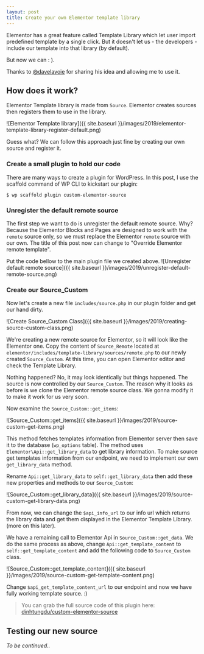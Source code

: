 ```yaml
---
layout: post
title: Create your own Elementor template library
---
```


Elementor has a great feature called Template Library which let user import predefined template by a single click. But it doesn't let us - the developers - include our template into that library (by default).

But now we can : ).

Thanks to [@davelavoie](https://github.com/davelavoie) for sharing his idea and allowing me to use it.

## How does it work?

Elementor Template library is made from `Source`. Elementor creates sources then registers them to use in the library.

![Elementor Template library]({{ site.baseurl }}/images/2019/elementor-template-library-register-default.png)

Guess what? We can follow this approach just fine by creating our own source and register it.


### Create a small plugin to hold our code

There are many ways to create a plugin for WordPress. In this post, I use the scaffold command of WP CLI to kickstart our plugin:
```
$ wp scaffold plugin custom-elementor-source
```

### Unregister the default remote source

The first step we want to do is unregister the default remote source. Why? Because the Elementor Blocks and Pages are designed to work with the `remote` source only, so we must replace the Elementor `remote` source with our own. The title of this post now can change to "Override Elementor remote template".

Put the code bellow to the main plugin file we created above.
![Unregister default remote source]({{ site.baseurl }}/images/2019/unregister-default-remote-source.png)

### Create our Source_Custom

Now let's create a new file `includes/source.php` in our plugin folder and get our hand dirty.

![Create Source_Custom Class]({{ site.baseurl }}/images/2019/creating-source-custom-class.png)

We're creating a new remote source for Elementor, so it will look like the Elementor one. Copy the content of `Source_Remote` located at `elementor/includes/template-library/sources/remote.php` to our newly created `Source_Custom`. At this time, you can open Elementor editor and check the Template Library.

Nothing happened? No, it may look identically but things happened. The source is now controlled by our `Source_Custom`. The reason why it looks as before is we clone the Elementor remote source class. We gonna modify it to make it work for us very soon.

Now examine the `Source_Custom::get_items`:

![Source_Custom::get_items]({{ site.baseurl }}/images/2019/source-custom-get-items.png)

This method fetches templates information from Elementor server then save it to the database (`wp_options` table). The method uses `Elementor\Api::get_library_data` to get library information. To make source get templates information from our endpoint, we need to implement our own `get_library_data` method.

Rename `Api::get_library_data` to `self::get_library_data` then add these new properties and methods to our `Source_Custom`:

![Source_Custom::get_library_data]({{ site.baseurl }}/images/2019/source-custom-get-library-data.png)

From now, we can change the `$api_info_url` to our info url which returns the library data and get them displayed in the Elementor Template Library. (more on this later).

We have a remaining call to Elementor Api in `Source_Custom::get_data`. We do the same process as above, change `Api::get_template_content` to `self::get_template_content` and add the following code to `Source_Custom` class.

![Source_Custom::get_template_content]({{ site.baseurl }}/images/2019/source-custom-get-template-content.png)

Change `$api_get_template_content_url` to our endpoint and now we have fully working template source. :)

> You can grab the full source code of this plugin here: [dinhtungdu/custom-elementor-source](https://github.com/dinhtungdu/custom-elementor-source)

## Testing our new source

*To be continued..*
